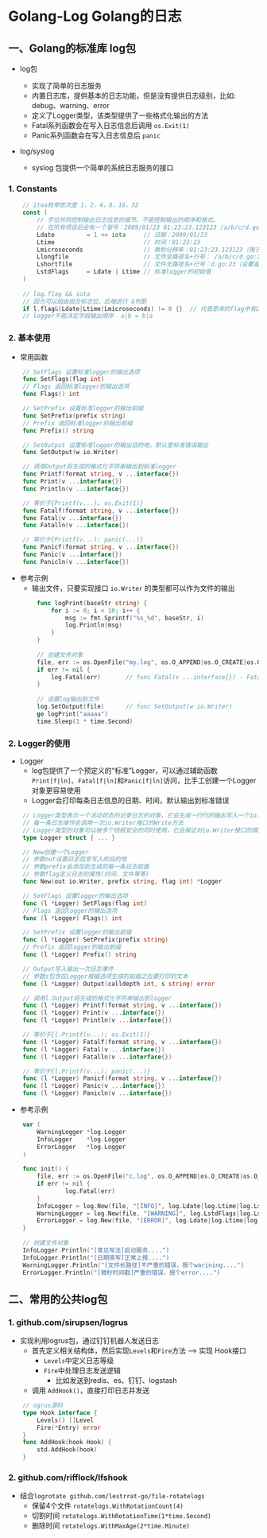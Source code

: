 # Golang-Log  Golang的日志

## 一、Golang的标准库 log包

- log包
	- 实现了简单的日志服务
	- 内置日志库，提供基本的日志功能，但是没有提供日志级别，比如: debug、warning、error
	- 定义了Logger类型，该类型提供了一些格式化输出的方法
	- Fatal系列函数会在写入日志信息后调用 `os.Exit(1)`
	- Panic系列函数会在写入日志信息后 `panic`

- log/syslog
	- syslog 包提供一个简单的系统日志服务的接口

### 1. Constants
```go
	// itoa枚举依次是 1，2，4，8，16，32
	const (
		// 字位共同控制输出日志信息的细节。不能控制输出的顺序和格式。
		// 在所有项目后会有一个冒号：2009/01/23 01:23:23.123123 /a/b/c/d.go:23: message
		Ldate         = 1 << iota     // 日期：2009/01/23
		Ltime                         // 时间：01:23:23
		Lmicroseconds                 // 微秒分辨率：01:23:23.123123（用于增强Ltime位）
		Llongfile                     // 文件全路径名+行号： /a/b/c/d.go:23
		Lshortfile                    // 文件无路径名+行号：d.go:23（会覆盖掉Llongfile）
		LstdFlags     = Ldate | Ltime // 标准logger的初始值
	)
	
	// log.flag && iota
	// 因为可以组由组合标志位，后端进行 &判断
	if l.flag&(Ldate|Ltime|Lmicroseconds) != 0 {}  // 代表原来的flag中有Ldate|Ltime|Lmicroseconds
	// logger不能决定字段输出顺序  a|b = b|a
```

### 2. 基本使用
- 常用函数
```go
	// SetFlags 设置标准logger的输出选项
	func SetFlags(flag int)
	// Flags 返回标准logger的输出选项
	func Flags() int

	// SetPrefix 设置标准logger的输出前缀
	func SetPrefix(prefix string)
	// Prefix 返回标准logger的输出前缀
	func Prefix() string

	// SetOutput 设置标准logger的输出目的地，默认是标准错误输出
	func SetOutput(w io.Writer)

	// 调用Output将生成的格式化字符串输出到标准logger
	func Printf(format string, v ...interface{})
	func Print(v ...interface{})
	func Println(v ...interface{})

	// 等价于{Printf(v...); os.Exit(1)}
	func Fatalf(format string, v ...interface{})
	func Fatal(v ...interface{})
	func Fatalln(v ...interface{})

	// 等价于{Printf(v...); panic(...)}
	func Panicf(format string, v ...interface{})
	func Panic(v ...interface{})
	func Panicln(v ...interface{})
```

- 参考示例
	- 输出文件，只要实现接口 `io.Writer` 的类型都可以作为文件的输出
```go
		func logPrint(baseStr string) {
			for i := 0; i < 10; i++ {
				msg := fmt.Sprintf("%s_%d", baseStr, i)
				log.Println(msg)
			}
		}
		
		// 创建文件对象
		file, err := os.OpenFile("my.log", os.O_APPEND|os.O_CREATE|os.O_WRONLY, 0666)
		if err != nil {
			log.Fatal(err)       // func Fatal(v ...interface{}) - Fatal is equivalent to Print() followed by a call to os.Exit(1).
		}
		
		// 设置log输出到文件
		log.SetOutput(file)      // func SetOutput(w io.Writer)
		go logPrint("aaaaa")
		time.Sleep(1 * time.Second)
```

### 2. Logger的使用
- Logger
	- log包提供了一个预定义的“标准”Logger，可以通过辅助函数`Print[f|ln]`、`Fatal[f|ln]`和`Panic[f|ln]`访问，比手工创建一个Logger对象更容易使用
	- Logger会打印每条日志信息的日期、时间，默认输出到标准错误
```go
	// Logger类型表示一个活动状态的记录日志的对象，它会生成一行行的输出写入一个io.Writer接口
	// 每一条日志操作会调用一次io.Writer接口的Write方法
	// Logger类型的对象可以被多个线程安全的同时使用，它会保证对io.Writer接口的顺序访问
	type Logger struct { ... }

	// New创建一个Logger
	// 参数out设置日志信息写入的目的地
	// 参数prefix会添加到生成的每一条日志前面
	// 参数flag定义日志的属性(时间、文件等等)
	func New(out io.Writer, prefix string, flag int) *Logger

	// SetFlags 设置logger的输出选项
	func (l *Logger) SetFlags(flag int)
	// Flags 返回logger的输出选项
	func (l *Logger) Flags() int

	// SetPrefix 设置logger的输出前缀
	func (l *Logger) SetPrefix(prefix string)
	// Prefix 返回logger的输出前缀
	func (l *Logger) Prefix() string

	// Output写入输出一次日志事件
	// 参数s包含在Logger根据选项生成的前缀之后要打印的文本
	func (l *Logger) Output(calldepth int, s string) error

	// 调用l.Output将生成的格式化字符串输出到logger
	func (l *Logger) Printf(format string, v ...interface{})
	func (l *Logger) Print(v ...interface{})
	func (l *Logger) Println(v ...interface{})

	// 等价于{l.Printf(v...); os.Exit(1)}
	func (l *Logger) Fatalf(format string, v ...interface{})
	func (l *Logger) Fatal(v ...interface{})
	func (l *Logger) Fatalln(v ...interface{})

	// 等价于{l.Printf(v...); panic(...)}
	func (l *Logger) Panicf(format string, v ...interface{})
	func (l *Logger) Panic(v ...interface{})
	func (l *Logger) Panicln(v ...interface{})
```

- 参考示例
```go
	var (
		WarningLogger *log.Logger
		InfoLogger    *log.Logger
		ErrorLogger   *log.Logger
	)
	
	func init() {
		file, err := os.OpenFile("c.log", os.O_APPEND|os.O_CREATE|os.O_WRONLY, 0666)
		if err != nil {
				log.Fatal(err)
		}
		InfoLogger = log.New(file, "[INFO]", log.Ldate|log.Ltime|log.Lshortfile)
		WarningLogger = log.New(file, "[WARNING]", log.LstdFlags|log.Lshortfile)
		ErrorLogger = log.New(file, "[ERROR]", log.Ldate|log.Ltime|log.Lmicroseconds|log.Lshortfile)
	}
	
    // 创建文件对象
    InfoLogger.Println("[常见写法]启动服务....")
    InfoLogger.Println("[日期简写]正常上报....")
    WarningLogger.Println("[文件长路径]不严重的错误，报个warining....")
    ErrorLogger.Println("[微秒时间戳]严重的错误，报个error....")
```


## 二、常用的公共log包

### 1. github.com/sirupsen/logrus
- 实现利用logrus包，通过钉钉机器人发送日志
	- 首先定义相关结构体，然后实现`Levels`和`Fire`方法 --> 实现 Hook接口
		- `Levels`中定义日志等级
		- `Fire`中处理日志发送逻辑
			- 比如发送到redis、es、钉钉、logstash
	- 调用 `AddHook()`，直接打印日志并发送
```go
	// ogrus源码
	type Hook interface {
		Levels() []Level
		Fire(*Entry) error
	}
	func AddHook(hook Hook) {
		std.AddHook(hook)
	}
```

### 2. github.com/rifflock/lfshook
- 结合`logrotate github.com/lestrrat-go/file-rotatelogs`
	- 保留4个文件 `rotatelogs.WithRotationCount(4)`
	- 切割时间 `rotatelogs.WithRotationTime(1*time.Second)`
	- 删除时间 `rotatelogs.WithMaxAge(2*time.Minute)`
